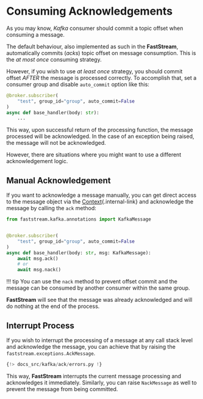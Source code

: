 # Consuming Acknowledgements


As you may know, *Kafka* consumer should commit a topic offset when consuming a message.


The default behaviour, also implemented as such in the **FastStream**, automatically commits (*acks*) topic offset on message consumption. This is the *at most once* consuming strategy.


However, if you wish to use *at least once* strategy, you should commit offset *AFTER* the message is processed correctly. To accomplish that, set a consumer group and disable `auto_commit` option like this:


```python
@broker.subscriber(
    "test", group_id="group", auto_commit=False
)
async def base_handler(body: str):
    ...
```


This way, upon successful return of the processing function, the message processed will be acknowledged. In the case of an exception being raised, the message will not be acknowledged.


However, there are situations where you might want to use a different acknowledgement logic.


## Manual Acknowledgement


If you want to acknowledge a message manually, you can get direct access to the message object via the [Context](../getting-started/context/existed.md){.internal-link} and acknowledge the message by calling the `ack` method:


```python
from faststream.kafka.annotations import KafkaMessage


@broker.subscriber(
    "test", group_id="group", auto_commit=False
)
async def base_handler(body: str, msg: KafkaMessage):
    await msg.ack()
    # or
    await msg.nack()
```


!!! tip
You can use the `nack` method to prevent offset commit and the message can be consumed by another consumer within the same group.


**FastStream** will see that the message was already acknowledged and will do nothing at the end of the process.


## Interrupt Process


If you wish to interrupt the processing of a message at any call stack level and acknowledge the message, you can achieve that by raising the `faststream.exceptions.AckMessage`.


``` python linenums="1" hl_lines="2 18"
{!> docs_src/kafka/ack/errors.py !}
```


This way, **FastStream** interrupts the current message processing and acknowledges it immediately. Similarly, you can raise `NackMessage` as well to prevent the message from being committed.

